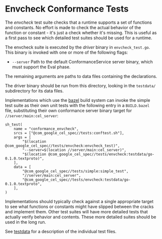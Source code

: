 # Envcheck Conformance Tests

The *envcheck* test suite checks that a runtime supports a set of functions
and constants.  No effort is made to check the actual behavior of the
function or constant - it's just a check whether it's missing.  This is
useful as a first pass to see which detailed test suites should be used
for a runtime.

The envcheck suite is executed by the _driver_ binary in `envcheck_test.go`.
This binary is invoked with one or more of the following flags:
- `--server` Path to the default ConformanceService server binary, which must
  support the Eval phase.

The remaining arguments are paths to data files containing the declarations.

The driver binary should be run from this directory, looking in
the `testdata/` subdirectory for its data files.

Implementations which use the [bazel](https://bazel.build) build system
can invoke the simple test suite as their own unit tests with the following
entry in a `BUILD.bazel` file, substituting their own conformance server
binary target for `//server/main:cel_server`:

```
sh_test(
    name = "conformance_envcheck",
    srcs = ["@com_google_cel_spec//tests:conftest.sh"],
    args = [
        "$(location @com_google_cel_spec//tests/envcheck:envcheck_test)",
        "--server=$(location //server/main:cel_server)",
        "$(location @com_google_cel_spec//tests/envcheck:testdata/go-0.1.0.textproto)",
    ],
    data = [
        "@com_google_cel_spec//tests/simple:simple_test",
        "//server/main:cel_server",
        "@com_google_cel_spec//tests/envcheck:testdata/go-0.1.0.textproto",
    ],
)
```

Implementations should typically check against a single appropriate target to
see what functions or constants might have slipped between the cracks and
implement them.  Other test suites will have more detailed tests that actually
verify behavior and contents.  These more detailed suites should be used
in the long run.

See [testdata](testdata) for a description of the individual test files.
